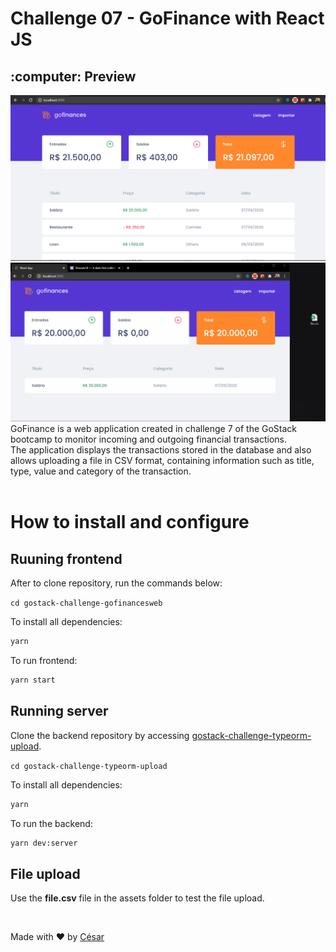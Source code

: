 # Challenge 07 - GoFinance with React JS

<h2>
:computer: Preview
</h2>

<img src="./images/Home.png" alt="Homepage" width="700" />
<img src="./images/Demonstration.gif" alt="Homepage" width="700" />

<br/>
GoFinance is a web application created in challenge 7 of the GoStack bootcamp to monitor incoming and outgoing financial transactions. <br>
The application displays the transactions stored in the database and also allows uploading a file in CSV format, containing information such as title, type, value and category of the transaction.<br/><br/>

# How to install and configure

## Ruuning frontend
After to clone repository, run the commands below:

`cd gostack-challenge-gofinancesweb`

To install all dependencies:
```sh
yarn
```
To run frontend:
```sh
yarn start
```

## Running server

Clone the backend repository by accessing [gostack-challenge-typeorm-upload](https://github.com/cesarramos95/gostack-challenge-typeorm-upload).

`cd gostack-challenge-typeorm-upload`

To install all dependencies:
```sh
yarn
```
To run the backend:
```sh
yarn dev:server
```

## File upload
Use the **file.csv** file in the assets folder to test the file upload.

<br/>
<footer>

Made with :heart: by [César](https://www.linkedin.com/in/cesararamos/)
</footer>

